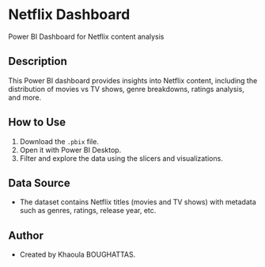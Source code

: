 # Netflix Dashboard
Power BI Dashboard for Netflix content analysis

## Description
This Power BI dashboard provides insights into Netflix content, including the distribution of movies vs TV shows, genre breakdowns, ratings analysis, and more.

## How to Use
1. Download the `.pbix` file.
2. Open it with Power BI Desktop.
3. Filter and explore the data using the slicers and visualizations.

## Data Source
- The dataset contains Netflix titles (movies and TV shows) with metadata such as genres, ratings, release year, etc.

## Author
- Created by Khaoula BOUGHATTAS.
